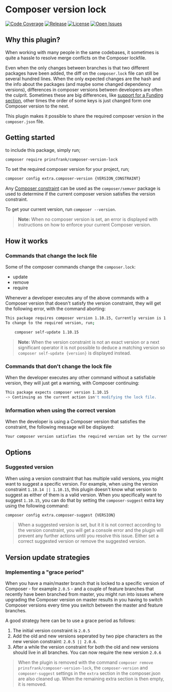 # Composer version lock

[![Code Coverage](https://codecov.io/gh/PrinsFrank/composer-version-lock/branch/main/graph/badge.svg)](https://codecov.io/gh/PrinsFrank/composer-version-lock)
[![Release](https://img.shields.io/github/v/release/PrinsFrank/composer-version-lock?semver)](https://github.com/PrinsFrank/composer-version-lock/releases)
[![License](https://img.shields.io/github/license/PrinsFrank/composer-version-lock)](https://github.com/PrinsFrank/composer-version-lock/blob/main/LICENSE)
[![Open Issues](https://img.shields.io/github/issues-raw/PrinsFrank/composer-version-lock)](https://github.com/PrinsFrank/composer-version-lock/issues)

## Why this plugin?

When working with many people in the same codebases, it sometimes is quite a hassle to resolve merge conflicts on the Composer lockfile.

Even when the only changes between branches is that two different packages have been added, the diff on the ```composer.lock``` file can still be several hundred lines. When the only expected changes are the hash and the info about the packages (and maybe some changed dependency versions), differences in composer versions between developers are often the culprit. Sometimes these are big differences, like [support for a Funding section](https://github.com/composer/composer/releases/tag/1.10.0), other times the order of some keys is just changed form one Composer version to the next.

This plugin makes it possible to share the required composer version in the ```composer.json``` file. 

## Getting started

to include this package, simply run;

```sh
composer require prinsfrank/composer-version-lock
```

To set the required composer version for your project, run;

```sh
composer config extra.composer-version {VERSION_CONSTRAINT}
```

Any [Composer constraint](https://getcomposer.org/doc/articles/versions.md#versions-and-constraints) can be used as the ```composer/semver``` package is used to determine if the current composer version satisfies the version constraint.

To get your current version, run ```composer --version```.

> **Note:** When no composer version is set, an error is displayed with instructions on how to enforce your current Composer version.

## How it works

### Commands that change the lock file 
Some of the composer commands change the ```composer.lock```:
- update
- remove
- require

Whenever a developer executes any of the above commands with a Composer version that doesn't satisfy the version constraint, they will get the following error, with the command aborting:

```sh
This package requires composer version 1.10.15, Currently version is 1.10.14
To change to the required version, run;

    composer self-update 1.10.15

```
> **Note:** When the version constraint is not an exact version or a next significant operator it is not possible to deduce a matching version so ```composer self-update {version}``` is displayed instead.

### Commands that don't change the lock file

When the developer executes any other command without a satisfiable version, they will just get a warning, with Composer continuing:

```sh
This package expects composer version 1.10.15
-> Continuing as the current action isn't modifying the lock file.
```

### Information when using the correct version

When the developer is using a Composer version that satisfies the constraint, the following message will be displayed:
```sh
Your composer version satisfies the required version set by the current package 
```

## Options

### Suggested version

When using a version constraint that has multiple valid versions, you might want to suggest a specific version.
For example, when using the version constraint `1.10.14 || 1.10.15`, this plugin doesn't know what version to suggest as either of them is a valid version. When you specifically want to suggest `1.10.15`, you can do that by setting the `composer-suggest` extra key using the following command:

```sh
composer config extra.composer-suggest {VERSION}
```

> When a suggested version is set, but it it is not correct according to the version constraint, you will get a console error and the plugin will prevent any further actions until you resolve this issue. Either set a correct suggested version or remove the suggested version. 

## Version update strategies

### Implementing a "grace period"

When you have a main/master branch that is locked to a specific version of Composer - for example `2.0.5` - and a couple of feature branches that recently have been branched from master, you might run into issues where upgrading the Composer version on master results in you having to switch Composer versions every time you switch between the master and feature branches.

A good strategy here can be to use a grace period as follows:
1. The initial version constraint is `2.0.5`
2. Add the old and new versions seperated by two pipe characters as the new version constraint: `2.0.5 || 2.0.6`.
3. After a while the version constraint for both the old and new versions should live in all branches. You can now require the new version `2.0.6`

> When the plugin is removed with the command ```composer remove prinsfrank/composer-version-lock```, the ```composer-version``` and ```composer-suggest``` settings in the ```extra``` section in the composer.json are also cleaned up. When the remaining extra section is then empty, it is removed.